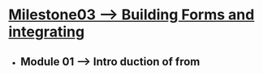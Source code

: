  # <ins> Milestone03 --> Building Forms and integrating
 </ins>
 
- ## Module 01 --> Intro duction of from


 